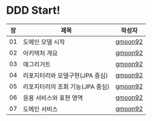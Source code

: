 # DDD Start!

| 장   | 제목                   |작성자|
|-----|----------------------|---|
| 01  | 도메인 모델 시작            | [gmoon92](https://github.com/gmoon92/read-books-for-programmers/blob/main/DDD%20Start!/01.%20%EB%8F%84%EB%A9%94%EC%9D%B8%20%EB%AA%A8%EB%8D%B8%20%EC%8B%9C%EC%9E%91/gmoon92.md) |
| 02  | 아키텍처 개요              | [gmoon92](https://github.com/gmoon92/read-books-for-programmers/blob/main/DDD%20Start!/02.%20%EC%95%84%ED%82%A4%ED%85%8D%EC%B2%98%20%EA%B0%9C%EC%9A%94/gmoon92.md) |
| 03  | 애그리거트                | [gmoon92](https://github.com/gmoon92/read-books-for-programmers/blob/main/DDD%20Start!/03.%20%EC%95%A0%EA%B7%B8%EB%A6%AC%EA%B1%B0%ED%8A%B8/gmoon92.md) |
| 04  | 리포지터리와 모델구현(JPA 중심)  | [gmoon92](https://github.com/gmoon92/read-books-for-programmers/blob/main/DDD%20Start!/04.%20%EB%A6%AC%ED%8F%AC%EC%A7%80%ED%84%B0%EB%A6%AC%EC%99%80%20%EB%AA%A8%EB%8D%B8%EA%B5%AC%ED%98%84(JPA%20%EC%A4%91%EC%8B%AC)/gmoon92.md) |
| 05  | 리포지터리의 조회 기능(JPA 중심) | [gmoon92](https://github.com/gmoon92/read-books-for-programmers/blob/main/DDD%20Start!/05.%20%EB%A6%AC%ED%8F%AC%EC%A7%80%ED%84%B0%EB%A6%AC%EC%9D%98%20%EC%A1%B0%ED%9A%8C%20%EA%B8%B0%EB%8A%A5(JPA%20%EC%A4%91%EC%8B%AC)/gmoon92.md) |
| 06  | 응용 서비스와 표현 영역        | [gmoon92](https://github.com/gmoon92/read-books-for-programmers/blob/main/DDD%20Start!/06.%20%EC%9D%91%EC%9A%A9%20%EC%84%9C%EB%B9%84%EC%8A%A4%EC%99%80%20%ED%91%9C%ED%98%84%20%EC%98%81%EC%97%AD/gmoon92.md) |
| 07  | 도메인 서비스        | [gmoon92](https://github.com/gmoon92/read-books-for-programmers/blob/main/DDD%20Start!/07.%20%EB%8F%84%EB%A9%94%EC%9D%B8%20%EC%84%9C%EB%B9%84%EC%8A%A4/gmoon92.md) |